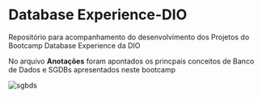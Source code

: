 # Database Experience-DIO
Repositório para acompanhamento do desenvolvimento dos Projetos do Bootcamp Database Experience da DIO

No arquivo **Anotações** foram apontados os princpais conceitos de Banco de Dados e SGDBs apresentados neste bootcamp

![sgbds](https://leonardofnsca.files.wordpress.com/2021/03/sgbdmercado.png?w=500)
